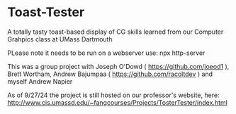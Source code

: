 # Toast-Tester
A totally tasty toast-based display of CG skills learned from our Computer Grahpics class at UMass Dartmouth

PLease note it needs to be run on a webserver 
use:   npx http-server

This was a group project with Joseph O'Dowd ( https://github.com/joeod1 ), Brett Wortham, Andrew Bajumpaa ( https://github.com/racoltdev ) and myself Andrew Napier

As of 9/27/24 the project is still hosted on our professor's website, here: http://www.cis.umassd.edu/~fangcourses/Projects/TosterTester/index.html
